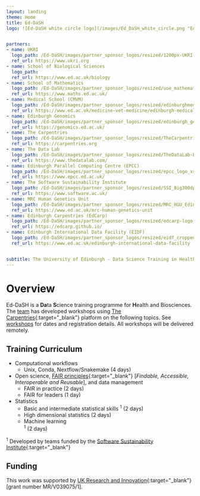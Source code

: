 ```yaml
---
layout: landing
theme: Home
title: Ed-DaSH
logo: ![Ed-DaSH white circle logo](/images/Ed_DaSH_white_circle.png "Ed-DaSH white circle logo")


partners:
- name: UKRI
  logo_path: /Ed-DaSH/images/partner_sponsor_logos/resized/1200px-UKRI-Logo_Horiz-RGB_xs.jpeg
  ref_url: https://www.ukri.org
- name: School of Biological Sciences
  logo_path:
  ref_url: https://www.ed.ac.uk/biology
- name: School of Mathematics
  logo_path: /Ed-DaSH/images/partner_sponsor_logos/resized/uoe_mathematics_2_colour_small_xs.jpeg 
  ref_url: https://www.maths.ed.ac.uk/
- name: Medical School (CMVM)
  logo_path: /Ed-DaSH/images/partner_sponsor_logos/resized/edinburghmedicalschool_2col_cmyk_0_xs.jpeg
  ref_url: https://www.ed.ac.uk/medicine-vet-medicine/edinburgh-medical-school
- name: Edinburgh Genomics
  logo_path: /Ed-DaSH/images/partner_sponsor_logos/resized/edinburgh_genomics_xs.jpeg
  ref_url: https://genomics.ed.ac.uk/
- name: The Carpentries
  logo_path: /Ed-DaSH/images/partner_sponsor_logos/resized/TheCarpentries_xs.jpeg
  ref_url: https://carpentries.org
- name: The Data Lab
  logo_path: /Ed-DaSH/images/partner_sponsor_logos/resized/TheDataLab-Black-Logo-transparent_xs.jpeg
  ref_url: https://www.thedatalab.com/
- name: Edinburgh Parallel Computing Centre (EPCC)
  logo_path: /Ed-DaSH/images/partner_sponsor_logos/resized/epcc_logo_xs.jpeg
  ref_url: https://www.epcc.ed.ac.uk/
- name: The Software Sustainability Institute
  logo_path: /Ed-DaSH/images/partner_sponsor_logos/resized/SSI_Big300dpi_transparent_xs.jpeg
  ref_url: https://www.software.ac.uk/
- name: MRC Human Genetics Unit
  logo_path: /Ed-DaSH/images/partner_sponsor_logos/resized/MRC_HGU_Edinburgh_colour_web_xs.jpeg
  ref_url: https://www.ed.ac.uk/mrc-human-genetics-unit
- name: Edinburgh Carpentries (EdCarp)
  logo_path: /Ed-DaSH/images/partner_sponsor_logos/resized/edcarp-logo_xs.jpeg
  ref_url: https://edcarp.github.io/
- name: Edinburgh International Data Facility (EIDF)
  logo_path: /Ed-DaSH/images/partner_sponsor_logos/resized/eidf_cropped_xs.jpeg 
  ref_url: https://www.ed.ac.uk/edinburgh-international-data-facility


subtitle: The University of Edinburgh - Data Science Training in Health & Bioscience
---  
```


# Overview

Ed-DaSH is a **Da**ta **S**cience training programme for **H**ealth and Biosciences. The [team](ed_dash_team.html) has developed workshops using [The Carpentries][carpentries]{:target="_blank"} platform on the following topics. See [workshops](workshops.html) for dates and registration details. All workshops will be delivered remotely.

## Training Curriculum

* Computational workflows
  * Unix, Conda, Nextflow/Snakemake (4 days)
* Open science, [FAIR principles][fair]{:target="_blank"} [_Findable, Accessible, Interoperable and Reusable_], and data management
  * FAIR in practice (2 days)
  * FAIR for leaders (1 day)
* Statistics
  * Basic and intermediate statistical skills <sup>1</sup> (2 days)
  * High dimensional statistics (2 days)
  * Machine learning  
  <sup>1</sup> (2 days)

<sup>1</sup> Developed by teams funded by the [Software Sustainability Institute][ssi]{:target="_blank"}

## Funding

This work was supported by [UK Research and Innovation][ukri]{:target="_blank"} \[grant number MR/V039075/1\].

[fair]: https://www.nature.com/articles/sdata201618
[carpentries]: https://carpentries.org
[ukri]:https://www.ukri.org
[ssi]:https://www.software.ac.uk

